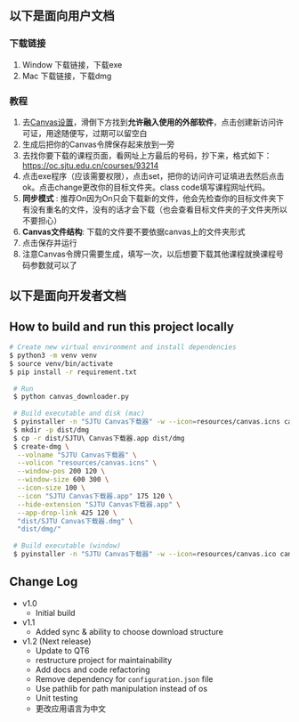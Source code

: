 ## 以下是面向用户文档

### 下载链接
1. Window 下载链接，下载exe
2. Mac 下载链接，下载dmg

### 教程
1. 去[Canvas设置](https://oc.sjtu.edu.cn/profile/settings)，滑倒下方找到**允许融入使用的外部软件**，点击创建新访问许可证，用途随便写，过期可以留空白
2. 生成后把你的Canvas令牌保存起来放到一旁
3. 去找你要下载的课程页面，看网址上方最后的号码，抄下来，格式如下：https://oc.sjtu.edu.cn/courses/93214
4. 点击exe程序（应该需要权限），点击set，把你的访问许可证填进去然后点击ok。点击change更改你的目标文件夹。class code填写课程网址代码。
5. **同步模式** : 推荐On因为On只会下载新的文件，他会先检查你的目标文件夹下有没有重名的文件，没有的话才会下载（也会查看目标文件夹的子文件夹所以不要担心）
6. **Canvas文件结构**: 下载的文件要不要依据canvas上的文件夹形式
7. 点击保存并运行
8. 注意Canvas令牌只需要生成，填写一次，以后想要下载其他课程就换课程号码参数就可以了


## 以下是面向开发者文档

## How to build and run this project locally

```bash
# Create new virtual environment and install dependencies
$ python3 -m venv venv
$ source venv/bin/activate
$ pip install -r requirement.txt
 
 # Run 
 $ python canvas_downloader.py
 
 # Build executable and disk (mac)
 $ pyinstaller -n "SJTU Canvas下载器" -w --icon=resources/canvas.icns canvas_downloader.py
 $ mkdir -p dist/dmg
 $ cp -r dist/SJTU\ Canvas下载器.app dist/dmg
 $ create-dmg \
  --volname "SJTU Canvas下载器" \
  --volicon "resources/canvas.icns" \
  --window-pos 200 120 \
  --window-size 600 300 \
  --icon-size 100 \
  --icon "SJTU Canvas下载器.app" 175 120 \
  --hide-extension "SJTU Canvas下载器.app" \
  --app-drop-link 425 120 \
  "dist/SJTU Canvas下载器.dmg" \
  "dist/dmg/"
 
 # Build executable (window)
 $ pyinstaller -n "SJTU Canvas下载器" -w --icon=resources/canvas.ico canvas_downloader.py
```

## Change Log
- v1.0 
  - Initial build
- v1.1 
  - Added sync & ability to choose download structure
- v1.2 (Next release) 
  - Update to QT6
  - restructure project for maintainability
  - Add docs and code refactoring
  - Remove dependency for `configuration.json` file
  - Use pathlib for path manipulation instead of os
  - Unit testing
  - 更改应用语言为中文

